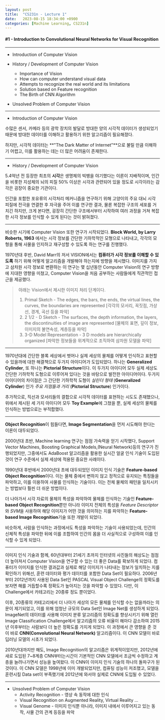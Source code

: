 ```yaml
---
layout: post
title:  "CS231n - Lecture 1"
date:   2023-08-15 18:34:00 +0900
categories: [Machine Learning, CS231n]
---
```

#### #1 - Introduction to Convolutional Neural Networks for Visual Recognition

*****

* Introduction of Computer Vision
* History / Development of Computer Vision
  * Importance of Vision
  * How can computer understand visual data
  * Attempts to recognize the real world and its limitations
  * Solution based on Feature recognition
  * The Birth of CNN Algorithm

* Unsolved Problem of Computer Vision

*****

- Introduction of Computer Vision

 수많은 센서, 카메라 등의 광학 장치의 발달로 방대한 양의 시각적 데이터가 생성되었기 때문에 방대한 데이터를 이해하고 활용하기 위한 알고리즘이 필요해졌다.

 하지만, 시각적 데이터는 **"The Dark Matter of Internet"**으로 불릴 만큼 이해하기 어렵고, 이를 활용하는 데는 더 많은 어려움이 존재한다.

*****

* History / Development of Computer Vision

 5.4억년 전 등장한 최초의 **시각**은 생명체의 빅뱅을 야기했다는 이론이 지배적이며, 인간을 비롯한 지성체의 뇌의 피질 50% 이상은 시각과 관련되어 있을 정도로 시각이라는 감각은 굉장이 중요한 기관이다.

 인간을 포함한 포유류의 시각처리 메커니즘을 연구하기 위해 고양이의 주요 대뇌 시각 피질에 전극을 연결한 후 자극을 주어 이를 연구한 결과, 물론 복잡한 구조의 세포를 거치긴 하지만, 크게 본다면, 굉장히 간단한 구조에서부터 시작하여 여러 과정을 거쳐 복잡한 시각 정보를 인식할 수 있게 된다는 것이 밝혀졌다.

******

 비슷한 시기에 Computer Vision 또한 연구가 시작되었다. **Block World, by Larry Roberts, 1963** 에서는 시각 정보를 간단한 기하학적인 모형으로 나타내고, 각각의 모형을 통해 사물을 인지하고 재구성할 수 있도록 하는 연구를 진행했다. 

 1970년대 후반, David Marr의 저서 VISION에서는 **컴퓨터가 시각 정보를 이해할 수 있도록** 하기 위해 어떻게 알고리즘을 개발해야 하는지에 방향을 제시했다. 이미지를 가지고 삼차원 시각 정보로 변환하는 이 연구는 몇 십년동안 Computer Vision의 연구 방향에 지대한 영향을 미쳤고, Computer Vision을 처음 공부하는 사람들에게 직관적인 접근을 제공했다.

> ​	아래는 Vision에서 제시한 이미지 처리 단계이다.
>
> 1. Primal Sketch - The edges, the bars, the ends, the virtual lines, the curves, the boundaries are represented [각각의 모서리, 꼭짓점, 가상선, 경계, 곡선 등을 파악]
> 2. 2 1/2 - D Sketch - The surfaces, the depth information, the layers, the discontinuities of image are represented [물체의 표면, 깊이 정보, 이미지의 불연속성, 계층등을 파악]
> 3. 3-D Model Representation - 3 D models are hierarchically organized [파악한 정보들을 위계적으로 조직하여 삼차원 모델을 파악]
>

*****

 1970년대에 간단한 블록 세상에서 벗어나 실제 세상의 물체를 어떻게 인식하고 표현할 수 있을까에 대한 해결책으로 두가지 아이디어가 도입되었다. 하나는 **Generalized Cylinder**, 또 하나는 **Pictorial Structure**이다. 이 두가지 아이디어 모두 실제 세상도 간단한 기하학적 도형으로 이루어져 있다는 것을 바탕으로 발전한 아이디어이다. 두가지 아이디어의 차이점은 그 간단한 기하학적 도형이 *실린더 형태* (**Generalized Cylinder**) 인가 *주요 지점들과 거리* (**Pictorial Structure**) 인가이다.

추가적으로, 직선과 모서리들의 결합으로 시각적 데이터를 표현하는 시도도 존재했으나, 위에서 제시된 세 가지 아이디어 모두 **Toy Example**에 그쳤을 뿐, 실제 세상의 물체를 인식하는 방법으로는 부적합했다. 

******

**Object Recognition**이 힘들다면, **Image Segmentation**을 먼저 시도해야 한다는 이론이 대두되었다.

 2000년대 초반, Machine learning 연구는 점점 가속력을 얻기 시작했다, Support Vector Machines, Boosting Graphical Models,(Neural Network)등의 연구가 진행되었지만, 그중에서도 AdaBoost 알고리즘을 활용한 실시간 얼굴 인식 기술이 도입된 것이 연구 수준에서 실제 세상에 적용된 중요한 사례이다.

 1990년대 후반에서 2000년대 초에 대두되었던 이미지 인식 기술은 **Feature-based Object Recognition**이다. 이는 물체 중에서 변하지 않고 정적으로 유지되는 특징들을 파악하고, 이를 이용하여 사물를 인식하는 기술이다. 이는 전체 물체의 패턴을 일치시키는 방법보다 훨씬 더 쉬운 방법이다. 

 더 나아가서 시각 자료의 물체의 특성을 파악하여 물체를 인식하는 기술인 **Feature-based Object Recognition**뿐만 아니라 이미지 전체의 특성을 *Feature Descriptor*와 *SVM*을 사용하여 해당 이미지가 어떤 것을 의미하는 지를 파악하는  **Feature-based Image Recognition**기술 또한 개발이 되었다. 

 비슷하게, 사람을 인식하는 과정에서도 특성을 파악하는 기술이 사용되었는데, 인간의 신체적 특성을 파악한 뒤에 이를 조합하여 인간의 몸을 더 사실적으로 구성하여 이를 인식할 수 있게 되었다. 

****

 이미지 인식 기술과 함께, 60년대부터 21세기 초까지 인터넷의 사진들의 해상도는 점점 더 높아져서 Computer Vision을 연구할 수 있는 더 좋은 Data를 확보하게 되었다. 컴퓨터가 이미지를 인식한 결과값과 실제로 해당 이미지가 나타내는 정보가 일치하는 지를 확인하기 위해선, 훈련 데이터와 평가 데이터를 포함한 Data Set이 필요하다. 2006년부터 2012년까지 사용된 Data Set인 PASCAL Visual Object Challenge의 정확도를 보자면 해를 거듭할수록  정확도가 높아지는 것을 파악할 수 있었다. 다만, 이 Challenge에서 카테고리는 20종류 정도 뿐이었다.

 이후, 20종류의 카테고리에서 더 나아가 세상의 모든 물체를 인식할 수는 없을까라는 의문이 제기되었고, 이를 위해 엄청난 규모의 Data Set인 Image Net를 생성하게 되었다. ImageNet의 데이터를 사용해 이미지 분류 알고리즘의 정확도를 향상시키기 위해 열린 Image Classification Challenge에서 알고리즘의 오류 비율이 해마다 감소하여 2015년 이후부터는 사람보다 더 높은 정확도를 가지게 되었다. 이 과정에서 큰 영향을 준 것이 바로 **CNN(Convolutional Neural Network)** 알고리즘이다. 이 CNN 모델이 바로 딥러닝 모델의 시초가 되었다.

 2010년대까지만 해도, Image Recognition의 알고리즘은 위계적이었지만, 2012년에 새로 도입된 7~8계층 CNN부터는시간이 기본적인 CNN 모델에서 조금씩 수정하고 계층을 늘려나가면서 성능을 높여왔다. 이 CNN이 이미지 인식 기술의 하나의 돌파구가 된 것이다. 이 CNN 모델은 1998년에 이미 개발되었지만, 컴퓨팅 성능이 저조했고, 모델을 훈련시킬 Data set이 부족했기에 2012년에 와서야 실제로 CNN에 도입될 수 있었다. 

****

* Unsolved Problem of Computer Vision
  * Activity Recognition - 영상 속 동작에 대한 인식
  * Visual Recognition on Augmented Reality, Virtual Reality ... 
  * Visual Genome - 이미지 인식뿐 아니라, 이미지 내에서 이루어지고 있는 동작, 사물 간의 관계 등등을 파악